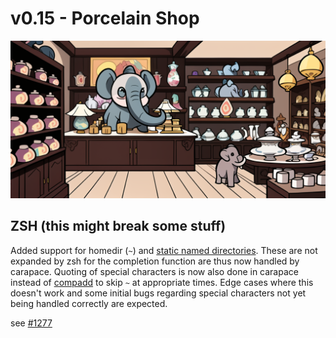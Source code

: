 # v0.15 - Porcelain Shop

![](./v0.15/banner.png)

## ZSH (this might break some stuff)

Added support for homedir (`~`) and [static named directories](https://zsh.sourceforge.io/Doc/Release/Expansion.html#Static-named-directories).
These are not expanded by zsh for the completion function are thus now handled by carapace.
Quoting of special characters is now also done in carapace instead of [compadd](https://zsh.sourceforge.io/Doc/Release/Completion-Widgets.html#Completion-Builtin-Commands) to skip `~` at appropriate times.
Edge cases where this doesn't work and some initial bugs regarding special characters not yet being handled correctly are expected.

see [#1277](https://github.com/rsteube/carapace-bin/issues/1277)